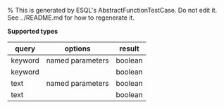 % This is generated by ESQL's AbstractFunctionTestCase. Do not edit it. See ../README.md for how to regenerate it.

**Supported types**

| query | options | result |
| --- | --- | --- |
| keyword | named parameters | boolean |
| keyword | | boolean |
| text | named parameters | boolean |
| text | | boolean |

